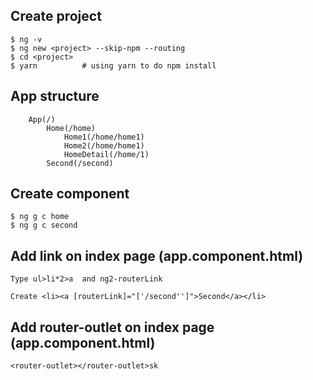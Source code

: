 ## Create project
    $ ng -v
    $ ng new <project> --skip-npm --routing
    $ cd <project>
    $ yarn          # using yarn to do npm install 


## App structure
```
    App(/)
        Home(/home)
            Home1(/home/home1)
            Home2(/home/home1)
            HomeDetail(/home/1)
        Second(/second)
```

## Create component
    $ ng g c home
    $ ng g c second
    
## Add link on index page (app.component.html)
    
    Type ul>li*2>a  and ng2-routerLink  

    Create <li><a [routerLink]="['/second'']">Second</a></li>

## Add router-outlet on index page (app.component.html)
    <router-outlet></router-outlet>sk
